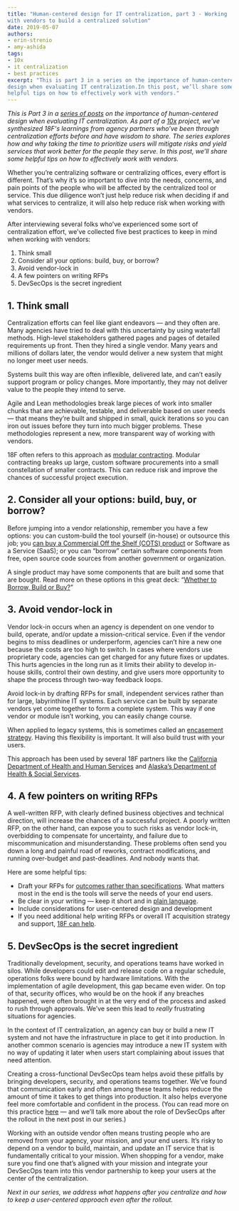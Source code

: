 ```yaml
---
title: "Human-centered design for IT centralization, part 3 - Working
with vendors to build a centralized solution"
date: 2019-05-07
authors:
- erin-strenio
- amy-ashida
tags:
- 10x
- it centralization
- best practices
excerpt: "This is part 3 in a series on the importance of human-centered
design when evaluating IT centralization.In this post, we’ll share some
helpful tips on how to effectively work with vendors."
---
```


*This is Part 3 in a [series of posts](https://18f.gsa.gov/tags/it-centralization/) on the importance of human-centered design when evaluating IT centralization. As part of a [10x](https://10x.gsa.gov/) project, we've synthesized 18F's learnings from agency partners who’ve been through centralization efforts before and have wisdom to share. The series explores how and why taking the time to prioritize users will mitigate risks and yield services that work better for the people they serve. In this post, we’ll share some helpful tips on how to effectively work with vendors.*

Whether you’re centralizing software or centralizing offices, every effort is different. That’s why it’s so important to dive into the needs, concerns, and pain points of the people who will be affected by the centralized tool or service. This due diligence won’t just help reduce risk when deciding if and what services to centralize, it will also help reduce risk when working with vendors.

After interviewing several folks who’ve experienced some sort of
centralization effort, we’ve collected five best practices to keep in
mind when working with vendors:

1.  Think small
2.  Consider all your options: build, buy, or borrow?
3.  Avoid vendor-lock in
4.  A few pointers on writing RFPs
5.  DevSecOps is the secret ingredient

## 1. Think small


Centralization efforts can feel like giant endeavors — and they often
are. Many agencies have tried to deal with this uncertainty by using
waterfall methods. High-level stakeholders gathered pages and pages of detailed requirements up front. Then they hired a single vendor. Many years and millions of dollars later, the vendor would deliver a new system that might no longer meet user needs.

Systems built this way are often inflexible, delivered late, and can’t easily support program or policy changes. More importantly, they may not deliver value to the people they intend to serve.

Agile and Lean methodologies break large pieces of work into smaller
chunks that are achievable, testable, and deliverable based on user
needs — that means they’re built and shipped in small, quick iterations so you can iron out issues before they turn into much bigger problems. These methodologies represent a new, more transparent way of working with vendors.

18F often refers to this approach as [modular contracting](https://18f.gsa.gov/2019/02/28/prerequisites-for-modular-contracting/).
Modular contracting breaks up large, custom software procurements into a small constellation of smaller contracts. This can reduce risk and improve the chances of successful project execution.

## 2. Consider all your options: build, buy, or borrow?

Before jumping into a vendor relationship, remember you have a few
options: you can custom-build the tool yourself (in-house) or outsource this job; you [can buy a Commercial Off the Shelf (COTS) product](https://18f.gsa.gov/2019/03/26/when-to-use-COTS/) or Software as a Service (SaaS); or you can “borrow” certain software components from free, open source code sources from another government or organization.

A single product may have some components that are built and some that are bought. Read more on these options in this great deck: “[Whether to Borrow, Build or Buy?](https://github.com/18F/HCD_for_IT_Centralization/blob/master/Whether%20to%20Build%2C%20Buy%20or%20Borrow_.pdf)”

## 3. Avoid vendor-lock in

Vendor lock-in occurs when an agency is dependent on one vendor to
build, operate, and/or update a mission-critical service. Even if the
vendor begins to miss deadlines or underperform, agencies can’t hire a new one because the costs are too high to switch. In cases where vendors use proprietary code, agencies can get charged for any future fixes or updates. This hurts agencies in the long run as it limits their ability to develop in-house skills, control their own destiny, and give users more opportunity to shape the process through two-way feedback loops.

Avoid lock-in by drafting RFPs for small, independent services rather than for large, labyrinthine IT systems. Each service can be built by separate vendors yet come together to form a complete system. This way if one vendor or module isn’t working, you can easily change course.

When applied to legacy systems, this is sometimes called an [encasement strategy](https://18f.gsa.gov/2014/09/08/the-encasement-strategy-on-legacy-systems-and-the/). Having this flexibility is important. It will also build trust with your users.

This approach has been used by several 18F partners like the
[California Department of Health and Human Services](https://18f.gsa.gov/2016/03/22/helping-california-buy-a-new-child-welfare-system/) and [Alaska’s Department of Health & Social Services](https://18f.gsa.gov/2017/09/12/how-alaska-is-using-transparency/).

## 4. A few pointers on writing RFPs

A well-written RFP, with clearly defined business objectives and
technical direction, will increase the chances of a successful project. A poorly written RFP, on the other hand, can expose you to such risks as vendor lock-in, overbidding to compensate for uncertainty, and failure due to miscommunication and misunderstanding. These problems often send you down a long and painful road of reworks, contract modifications, and running over-budget and past-deadlines. And nobody wants that.

Here are some helpful tips:

-   Draft your RFPs for [outcomes rather than specifications](https://18f.gsa.gov/2017/11/30/improving-government-outcomes-through-an-agile-contract-format/). What matters most in the end is the tools will serve the needs of your end users.
-   Be clear in your writing — keep it short and in [plain language](https://www.plainlanguage.gov/).
-   Include considerations for user-centered design and development
-   If you need additional help writing RFPs or overall IT acquisition strategy and support, [18F can help](mailto:inquiries18f@gsa.gov).

## 5. DevSecOps is the secret ingredient

Traditionally development, security, and operations teams have worked in silos. While developers could edit and release code on a regular schedule, operations folks were bound by hardware limitations. With the implementation of agile development, this gap became even wider. On top of that, security offices, who would be on the hook if any breaches happened, were often brought in at the very end of the process and asked to rush through approvals. We’ve seen this lead to *really* frustrating situations for agencies.

In the context of IT centralization, an agency can buy or build a new IT system and not have the infrastructure in place to get it into
production. In another common scenario is agencies may introduce a new IT system with no way of updating it later when users start complaining about issues that need attention.

Creating a cross-functional DevSecOps team helps avoid these pitfalls by bringing developers, security, and operations teams together. We’ve found that communication early and often among these teams helps reduce the amount of time it takes to get things into production. It also helps everyone feel more comfortable and confident in the process. (You can read more on this practice
[here](https://18f.gsa.gov/2018/01/25/getting-devops-buy-in/) — and
we’ll talk more about the role of DevSecOps after the rollout in the
next post in our series.)

Working with an outside vendor often means trusting people who are
removed from your agency, your mission, and your end users. It’s risky to depend on a vendor to build, maintain, and update an IT service that is fundamentally critical to your mission. When shopping for a vendor, make sure you find one that’s aligned with your mission and integrate your DevSecOps team into this vendor partnership to keep your users at the center of the centralization.

*Next in our series, we address what happens after you centralize and
how to keep a user-centered approach even after the rollout.*
